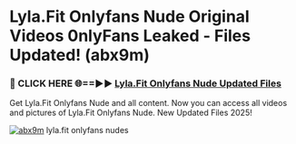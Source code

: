 # Lyla.Fit Onlyfans Nude Original Videos 0nlyFans Leaked - Files Updated! (abx9m)

<h3>🔴 CLICK HERE 🌐==►► <a href="https://tinyurl.com/2wckxsce" rel="nofollow">Lyla.Fit Onlyfans Nude Updated Files</a></h3>

Get Lyla.Fit Onlyfans Nude and all content. Now you can access all videos and pictures of Lyla.Fit Onlyfans Nude. New Updated Files 2025!

[![abx9m](https://i.imgur.com/AFduVYN.gif)](https://tinyurl.com/2wckxsce)
lyla.fit onlyfans nudes